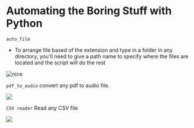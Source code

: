 # Automating the Boring Stuff with Python

```auto_file```
- To arrange file based of the extension and type in a folder in any directory, you'll need to give a path name to specify where the files are located and the script will do the rest

![nice](image.png)

```pdf_to_audio```
convert any pdf to audio file.

![](image-1.png)

```CSV reader```
Read any CSV file

![](image-2.png)
